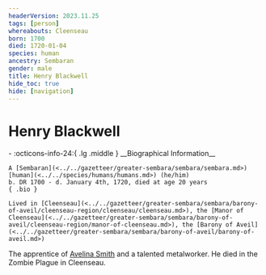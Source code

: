 ```yaml
---
headerVersion: 2023.11.25
tags: [person]
whereabouts: Cleenseau
born: 1700
died: 1720-01-04
species: human
ancestry: Sembaran
gender: male
title: Henry Blackwell
hide_toc: true
hide: [navigation]
---
```

# Henry Blackwell
<div class="grid cards ext-narrow-margin ext-one-column" markdown>
- :octicons-info-24:{ .lg .middle } __Biographical Information__

    A [Sembaran](<../../gazetteer/greater-sembara/sembara/sembara.md>) [human](<../../species/humans/humans.md>) (he/him)  
    b. DR 1700 - d. January 4th, 1720, died at age 20 years  
    { .bio }

    Lived in [Cleenseau](<../../gazetteer/greater-sembara/sembara/barony-of-aveil/cleenseau-region/cleenseau/cleenseau.md>), the [Manor of Cleenseau](<../../gazetteer/greater-sembara/sembara/barony-of-aveil/cleenseau-region/manor-of-cleenseau.md>), the [Barony of Aveil](<../../gazetteer/greater-sembara/sembara/barony-of-aveil/barony-of-aveil.md>)
</div>


The apprentice of [Avelina Smith](<./avelina-smith.md>) and a talented metalworker. He died in the Zombie Plague in Cleenseau.